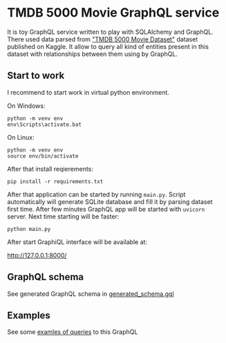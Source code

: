 # TMDB 5000 Movie GraphQL service
It is toy GraphQL service written to play with SQLAlchemy and GraphQL. There used data parsed from ["TMDB 5000 Movie Dataset"](https://www.kaggle.com/datasets/tmdb/tmdb-movie-metadata) dataset published on Kaggle. It allow to query all kind of entities present in this dataset with relationships between them using by GraphQL.


## Start to work

I recommend to start work in virtual python environment.

On Windows:
```
python -m venv env
env\Scripts\activate.bat
```
On Linux:
```
python -m venv env
source env/bin/activate
```

After that install reqierements:
```
pip install -r requirements.txt
```

After that application can be started by running `main.py`. Script automatically will generate SQLite database and fill it by parsing dataset first time. After few minutes GraphQL app will be started with `uvicorn` server. Next time starting will be faster:
```
python main.py
```

After start GraphiQL interface will be available at:

http://127.0.0.1:8000/


## GraphQL schema

See generated GraphQL schema in [generated_schema.gql](generated_schema.gql)


## Examples

See some [examles of queries](QUERY_EXAMPLES.md) to this GraphQL


